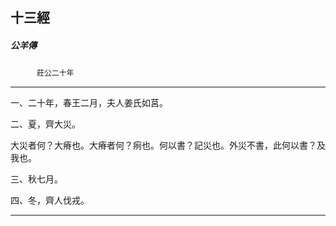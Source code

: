 

## 十三經

##### 公羊傳
　　　`莊公二十年`

* * *

一、二十年，春王二月，夫人姜氏如莒。

二、夏，齊大災。

大災者何？大瘠也。大瘠者何？㾐也。何以書？記災也。外災不書，此何以書？及我也。

三、秋七月。

四、冬，齊人伐戎。

* * *

